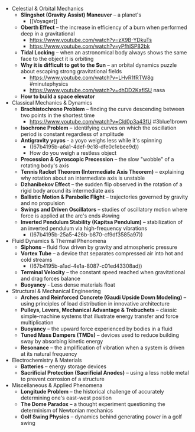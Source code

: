 - Celestial & Orbital Mechanics
	- **Slingshot (Gravity Assist) Maneuver** –  a planet's
		- [[Voyager]]
	- **Oberth Effect** – the increase in efficiency of a burn when performed deep in a gravitational
		- https://www.youtube.com/watch?v=zX9B-YDkuTs
		- https://www.youtube.com/watch?v=yPfhISP82bk
	- **Tidal Locking** – when an astronomical body always shows the same face to the object it is orbiting
	- **Why it is difficult to get to the Sun** – an orbital dynamics puzzle about escaping strong gravitational fields
		- https://www.youtube.com/watch?v=LHvR1fRTW8g #minutephysics
		- https://www.youtube.com/watch?v=dhDD2KaflSU nasa
	- **How to build a space elevator**
- Classical Mechanics & Dynamics
	- **Brachistochrone Problem** – finding the curve descending between two points in the shortest time
		- https://www.youtube.com/watch?v=Cld0p3a43fU #3blue1brown
	- **Isochrone Problem** – identifying curves on which the oscillation period is constant regardless of amplitude
	- **Antigravity yoyos** - a yoyo weighs less while it's spinning
		- ((67b4195b-a6a1-4def-9c18-dfe0c1ebee9d))
		- How do you weigh a restless object
	- **Precession & Gyroscopic Precession** – the slow "wobble" of a rotating body's axis
	- **Tennis Racket Theorem (Intermediate Axis Theorem)** – explaining why rotation about an intermediate axis is unstable
	- **Dzhanibekov Effect** – the sudden flip observed in the rotation of a rigid body around its intermediate axis
	- **Ballistic Motion & Parabolic Flight** – trajectories governed by gravity and no propulsion
	- **Swings and Driven Oscillators** – studies of oscillatory motion where force is applied at the arc's ends #swing
	- **Inverted Pendulum Stability (Kapitsa Pendulum)** – stabilization of an inverted pendulum via high-frequency vibrations
		- ((67b4195b-25a5-426b-b870-cf9df3585a97))
- Fluid Dynamics & Thermal Phenomena
	- **Siphons** – fluid flow driven by gravity and atmospheric pressure
	- **Vortex Tube** – a device that separates compressed air into hot and cold streams
		- ((67b4195b-a1ad-4e1a-8087-c01ed43308ad))
	- **Terminal Velocity** – the constant speed reached when gravitational and drag forces balance
	- **Buoyancy** - Less dense materials float
- Structural & Mechanical Engineering
	- **Arches and Reinforced Concrete (Gaudi Upside Down Modeling)** – using principles of load distribution in innovative architecture
	- **Pulleys, Levers, Mechanical Advantage & Trebuchets** – classic simple-machine systems that illustrate energy transfer and force multiplication
	- **Buoyancy** – the upward force experienced by bodies in a fluid
	- **Tuned Mass Dampers (TMDs)** – devices used to reduce building sway by absorbing kinetic energy
	- **Resonance** – the amplification of vibration when a system is driven at its natural frequency
- Electrochemistry & Materials
	- **Batteries** – energy storage devices
	- **Sacrificial Protection (Sacrificial Anodes)** – using a less noble metal to prevent corrosion of a structure
- Miscellaneous & Applied Phenomena
	- **Longitude Problem** – the historical challenge of accurately determining one's east–west position
	- **The Dome Paradox** – a thought experiment questioning the determinism of Newtonian mechanics
	- **Golf Swing Physics** – dynamics behind generating power in a golf swing
